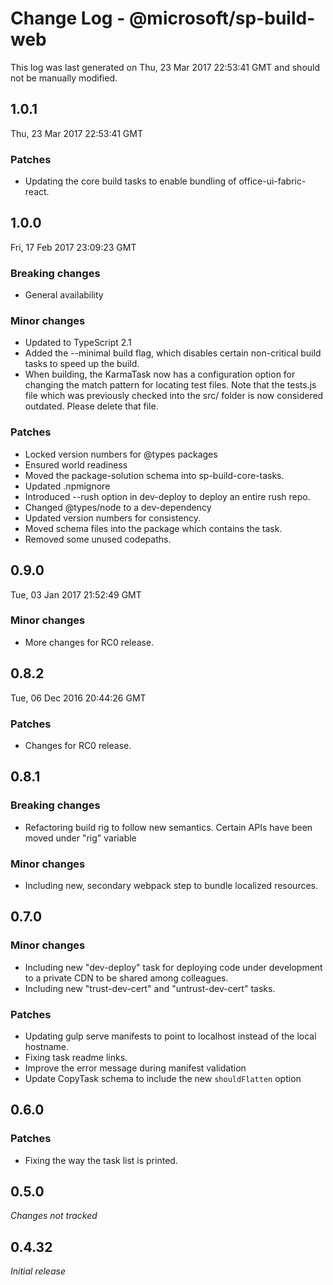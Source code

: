 # Change Log - @microsoft/sp-build-web

This log was last generated on Thu, 23 Mar 2017 22:53:41 GMT and should not be manually modified.

## 1.0.1
Thu, 23 Mar 2017 22:53:41 GMT

### Patches

- Updating the core build tasks to enable bundling of office-ui-fabric-react.

## 1.0.0
Fri, 17 Feb 2017 23:09:23 GMT

### Breaking changes

- General availability

### Minor changes

- Updated to TypeScript 2.1
- Added the --minimal build flag, which disables certain non-critical build tasks to speed up the build.
- When building, the KarmaTask now has a configuration option for changing the match pattern for locating test files. Note that the tests.js file which was previously checked into the src/ folder is now considered outdated. Please delete that file.

### Patches

- Locked version numbers for @types packages
- Ensured world readiness
- Moved the package-solution schema into sp-build-core-tasks.
- Updated .npmignore
- Introduced --rush option in dev-deploy to deploy an entire rush repo.
- Changed @types/node to a dev-dependency
- Updated version numbers for consistency.
- Moved schema files into the package which contains the task.
- Removed some unused codepaths.

## 0.9.0
Tue, 03 Jan 2017 21:52:49 GMT

### Minor changes

- More changes for RC0 release.

## 0.8.2
Tue, 06 Dec 2016 20:44:26 GMT

### Patches

- Changes for RC0 release.

## 0.8.1

### Breaking changes

- Refactoring build rig to follow new semantics. Certain APIs have been moved under "rig" variable

### Minor changes

- Including new, secondary webpack step to bundle localized resources.

## 0.7.0

### Minor changes

- Including new "dev-deploy" task for deploying code under development to a private CDN to be shared among colleagues.
- Including new "trust-dev-cert" and "untrust-dev-cert" tasks.

### Patches

- Updating gulp serve manifests to point to localhost instead of the local hostname.
- Fixing task readme links.
- Improve the error message during manifest validation
- Update CopyTask schema to include the new `shouldFlatten` option

## 0.6.0

### Patches

- Fixing the way the task list is printed.

## 0.5.0

*Changes not tracked*

## 0.4.32

*Initial release*

